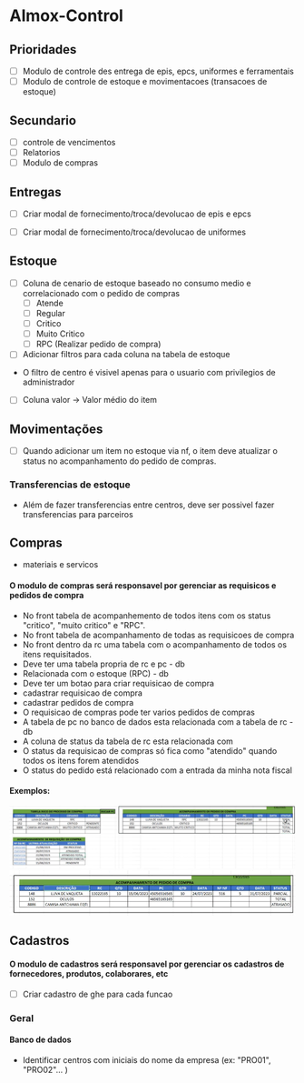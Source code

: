 # Almox-Control
## Prioridades
- [ ] Modulo de controle des entrega de epis, epcs, uniformes e ferramentais
- [ ] Modulo de controle de estoque e movimentacoes (transacoes de estoque)

## Secundario
- [ ] controle de vencimentos
- [ ] Relatorios
- [ ] Modulo de compras
## Entregas
- [ ] Criar modal de fornecimento/troca/devolucao de epis e epcs
- [ ] Criar modal de fornecimento/troca/devolucao de uniformes


## Estoque
- [ ] Coluna de cenario de estoque baseado no consumo medio e correlacionado com o pedido de compras
    - [ ] Atende
    - [ ] Regular
    - [ ] Critico
    - [ ] Muito Critico
    - [ ] RPC (Realizar pedido de compra)
- [ ] Adicionar filtros para cada coluna na tabela de estoque
- O filtro de centro é visivel apenas para o usuario com privilegios de administrador
- [ ] Coluna valor -> Valor médio do item
## Movimentações
- [ ] Quando adicionar um item no estoque via nf, o item deve atualizar o status no acompanhamento do pedido de compras.
### Transferencias de estoque
- Além de fazer transferencias entre centros, deve ser possivel fazer transferencias para parceiros

## Compras
- materiais e servicos
#### O modulo de compras será responsavel por gerenciar as requisicos e pedidos de compra
- No front tabela de acompanhemento de todos itens com os status "critico", "muito critico" e "RPC".
- No front tabela de acompanhamento de todas as requisicoes de compra
- No front dentro da rc uma tabela com o acompanhamento de todos os itens requisitados.
- Deve ter uma tabela propria de rc e pc - db
- Relacionada com o estoque (RPC) - db
- Deve ter um botao para criar requisicao de compra
- cadastrar requisicao de compra
- cadastrar pedidos de compra
- O requisicao de compras pode ter varios pedidos de compras
- A tabela de pc no banco de dados esta relacionada com a tabela de rc - db
- A coluna de status da tabela de rc esta relacionada com
- O status da requisicao de compras só fica como "atendido" quando todos os itens forem atendidos
- O status do pedido está relacionado com a entrada da minha nota fiscal
#### Exemplos:

![Alt text](image-2.png)
![Alt text](image-3.png)
## Cadastros
#### O modulo de cadastros será responsavel por gerenciar os cadastros de fornecedores, produtos, colaborares, etc

- [ ] Criar cadastro de ghe para cada funcao

### Geral
#### Banco de dados
- Identificar centros com iniciais do nome da empresa (ex: "PRO01", "PRO02"... )